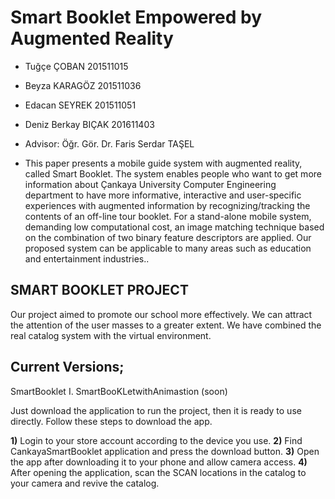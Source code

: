 # Smart Booklet Empowered by Augmented Reality
* Tuğçe ÇOBAN 201511015
* Beyza KARAGÖZ 201511036
* Edacan SEYREK 201511051
* Deniz Berkay BIÇAK 201611403
* Advisor: Öğr. Gör. Dr. Faris Serdar TAŞEL



* This paper presents a mobile guide system with augmented reality, called Smart Booklet. The system enables people who want to get more information about Çankaya University Computer Engineering department to have more informative, interactive and user-specific experiences with augmented information by recognizing/tracking the contents of an off-line tour booklet. For a stand-alone mobile system, demanding low computational cost, an image matching technique based on the combination of two binary feature descriptors are applied. Our proposed system can be applicable to many areas such as education and entertainment industries..



## **SMART BOOKLET PROJECT**

Our project aimed to promote our school more effectively. We can attract the attention of the user masses to a greater extent. We have combined the real catalog system with the virtual environment.

## **Current Versions;**

SmartBooklet I.
SmartBooKLetwithAnimastion (soon)

Just download the application to run the project, then it is ready to use directly. Follow these steps to download the app.

**1)** Login to your store account according to the device you use.
**2)** Find CankayaSmartBooklet application and press the download button.
**3)** Open the app after downloading it to your phone and allow camera access.
**4)** After opening the application, scan the SCAN locations in the catalog to your camera and revive the catalog.
